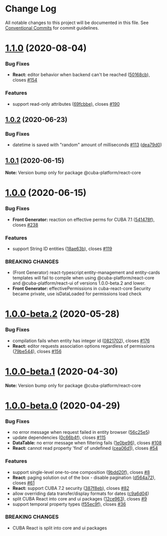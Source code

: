 # Change Log

All notable changes to this project will be documented in this file.
See [Conventional Commits](https://conventionalcommits.org) for commit guidelines.

# [1.1.0](https://github.com/cuba-platform/frontend/tree/master/packages/cuba-react-core/compare/@cuba-platform/react-core@1.0.2...@cuba-platform/react-core@1.1.0) (2020-08-04)


### Bug Fixes

* **React:** editor behavior when backend can't be reached ([50168cb](https://github.com/cuba-platform/frontend/tree/master/packages/cuba-react-core/commit/50168cbeb2bb55a129792b0961edbf6870083ddf)), closes [#154](https://github.com/cuba-platform/frontend/tree/master/packages/cuba-react-core/issues/154)


### Features

* support read-only attributes ([69fcbbe](https://github.com/cuba-platform/frontend/tree/master/packages/cuba-react-core/commit/69fcbbed31a949a710ddaab27a444a4f2f6394a3)), closes [#190](https://github.com/cuba-platform/frontend/tree/master/packages/cuba-react-core/issues/190)





## [1.0.2](https://github.com/cuba-platform/frontend/tree/master/packages/cuba-react-core/compare/@cuba-platform/react-core@1.0.1...@cuba-platform/react-core@1.0.2) (2020-06-23)


### Bug Fixes

* datetime is saved with "random" amount of milliseconds [#113](https://github.com/cuba-platform/frontend/tree/master/packages/cuba-react-core/issues/113) ([dea79d0](https://github.com/cuba-platform/frontend/tree/master/packages/cuba-react-core/commit/dea79d089dea58bece9034ae89a0b041213e2a24))





## [1.0.1](https://github.com/cuba-platform/frontend/tree/master/packages/cuba-react-core/compare/@cuba-platform/react-core@1.0.0...@cuba-platform/react-core@1.0.1) (2020-06-15)

**Note:** Version bump only for package @cuba-platform/react-core





# [1.0.0](https://github.com/cuba-platform/frontend/tree/master/packages/cuba-react-core/compare/@cuba-platform/react-core@1.0.0-beta.2...@cuba-platform/react-core@1.0.0) (2020-06-15)


### Bug Fixes

* **Front Generator:** reaction on effective perms for CUBA 7.1 ([541478f](https://github.com/cuba-platform/frontend/tree/master/packages/cuba-react-core/commit/541478f903ba51fc0e57dcac9bd073005b8a915a)), closes [#238](https://github.com/cuba-platform/frontend/tree/master/packages/cuba-react-core/issues/238)


### Features

* support String ID entities ([18ae63b](https://github.com/cuba-platform/frontend/tree/master/packages/cuba-react-core/commit/18ae63baf80d6e353da276a3ec96ef1c1aa53849)), closes [#119](https://github.com/cuba-platform/frontend/tree/master/packages/cuba-react-core/issues/119)


### BREAKING CHANGES

* (Front Generator) react-typescript:entity-management and entity-cards
templates will fail to compile when using @cuba-platform/react-core and
@cuba-platform/react-ui of versions 1.0.0-beta.2 and lower.
* **Front Generator:** effectivePermissions in cuba-react-core Security became private, use isDataLoaded for permissions
load check





# [1.0.0-beta.2](https://github.com/cuba-platform/frontend/tree/master/packages/cuba-react-core/compare/@cuba-platform/react-core@1.0.0-beta.1...@cuba-platform/react-core@1.0.0-beta.2) (2020-05-28)


### Bug Fixes

* compilation fails when entity has integer id ([0821702](https://github.com/cuba-platform/frontend/tree/master/packages/cuba-react-core/commit/082170259b884493bdf1f8d7b2d1158b93810064)), closes [#176](https://github.com/cuba-platform/frontend/tree/master/packages/cuba-react-core/issues/176)
* **React:** editor requests association options regardless of permissions ([79be544](https://github.com/cuba-platform/frontend/tree/master/packages/cuba-react-core/commit/79be54417eee28be40136a43a68f4c39ee893194)), closes [#156](https://github.com/cuba-platform/frontend/tree/master/packages/cuba-react-core/issues/156)





# [1.0.0-beta.1](https://github.com/cuba-platform/frontend/tree/master/packages/cuba-react-core/compare/@cuba-platform/react-core@1.0.0-beta.0...@cuba-platform/react-core@1.0.0-beta.1) (2020-04-30)

**Note:** Version bump only for package @cuba-platform/react-core





# [1.0.0-beta.0](https://github.com/cuba-platform/frontend/compare/release_19.1...@cuba-platform/react-core@1.0.0-beta.0) (2020-04-29)

### Bug Fixes

* no error message when request failed in entity browser ([56c25e5](https://github.com/cuba-platform/frontend/commit/56c25e59554e131b98ece8bfd7c9997a2a6c77a4))
* update dependencies ([0c66b4f](https://github.com/cuba-platform/frontend/commit/0c66b4f5db14829afa0bf54ede710e85417e44bd)), closes [#115](https://github.com/cuba-platform/frontend/issues/115)
* **DataTable:** no error message when filtering fails ([1e0be96](https://github.com/cuba-platform/frontend/commit/1e0be9692362cf01d904e2cb12045146ea088a6d)), closes [#108](https://github.com/cuba-platform/frontend/issues/108)
* **React:** cannot read property 'find' of undefined ([cea06d1](https://github.com/cuba-platform/frontend/commit/cea06d1466aa15f972753fee4b417818274118a5)), closes [#54](https://github.com/cuba-platform/frontend/issues/54)


### Features

* support single-level one-to-one composition ([9bdd20f](https://github.com/cuba-platform/frontend/commit/9bdd20f482508dc182183c63e6aad89ad4843b5a)), closes [#8](https://github.com/cuba-platform/frontend/issues/8)
* **React:** paging solution out of the box - disable pagination ([d564a72](https://github.com/cuba-platform/frontend/commit/d564a724d234a04dc24068d48b746708c008202d)), closes [#61](https://github.com/cuba-platform/frontend/issues/61)
* **React:** support CUBA 7.2 security ([387f8eb](https://github.com/cuba-platform/frontend/commit/387f8eb1eedfb3c52bad56c7330b1e3612cd6897)), closes [#82](https://github.com/cuba-platform/frontend/issues/82)
* allow overriding data transfer/display formats for dates ([c9a6d04](https://github.com/cuba-platform/frontend/commit/c9a6d04c3fa78402d9e002d3fd6d52788990aab0))
* split CUBA React into core and ui packages ([12ce963](https://github.com/cuba-platform/frontend/commit/12ce963d3c54660732e1b933d5c68adf6b239cbd)), closes [#9](https://github.com/cuba-platform/frontend/issues/9)
* support temporal property types ([f55ec9f](https://github.com/cuba-platform/frontend/commit/f55ec9f7c558ef82a4b6699511a2045f9058f949)), closes [#36](https://github.com/cuba-platform/frontend/issues/36)


### BREAKING CHANGES

* CUBA React is split into core and ui packages
